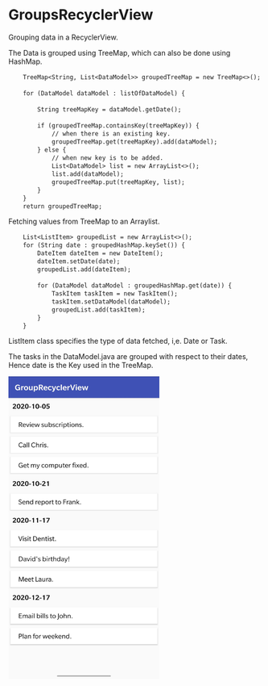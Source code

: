 # GroupsRecyclerView
Grouping data in a RecyclerView.

The Data is grouped using TreeMap, which can also be done using HashMap.



        TreeMap<String, List<DataModel>> groupedTreeMap = new TreeMap<>();

        for (DataModel dataModel : listOfDataModel) {

            String treeMapKey = dataModel.getDate();

            if (groupedTreeMap.containsKey(treeMapKey)) {
                // when there is an existing key.
                groupedTreeMap.get(treeMapKey).add(dataModel);  
            } else {
                // when new key is to be added.
                List<DataModel> list = new ArrayList<>();
                list.add(dataModel);
                groupedTreeMap.put(treeMapKey, list);
            }
        }
        return groupedTreeMap;
        

Fetching values from TreeMap to an Arraylist.

        
        List<ListItem> groupedList = new ArrayList<>();
        for (String date : groupedHashMap.keySet()) {
            DateItem dateItem = new DateItem();
            dateItem.setDate(date);
            groupedList.add(dateItem);

            for (DataModel dataModel : groupedHashMap.get(date)) {
                TaskItem taskItem = new TaskItem();
                taskItem.setDataModel(dataModel);
                groupedList.add(taskItem);
            }
        }
        
ListItem class specifies the type of data fetched, i,e. Date or Task.
        
The tasks in the DataModel.java are grouped with respect to their dates, Hence date is the Key used in the TreeMap.


<img src="image.jpg" width=300 height=600/>
